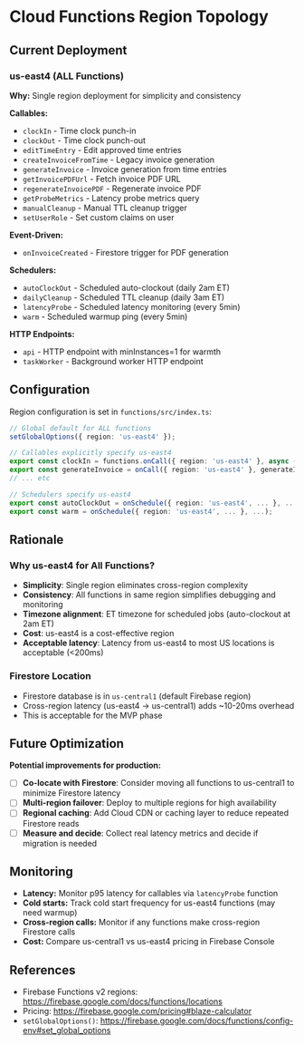 # Cloud Functions Region Topology

## Current Deployment

### us-east4 (ALL Functions)
**Why:** Single region deployment for simplicity and consistency

**Callables:**
- `clockIn` - Time clock punch-in
- `clockOut` - Time clock punch-out
- `editTimeEntry` - Edit approved time entries
- `createInvoiceFromTime` - Legacy invoice generation
- `generateInvoice` - Invoice generation from time entries
- `getInvoicePDFUrl` - Fetch invoice PDF URL
- `regenerateInvoicePDF` - Regenerate invoice PDF
- `getProbeMetrics` - Latency probe metrics query
- `manualCleanup` - Manual TTL cleanup trigger
- `setUserRole` - Set custom claims on user

**Event-Driven:**
- `onInvoiceCreated` - Firestore trigger for PDF generation

**Schedulers:**
- `autoClockOut` - Scheduled auto-clockout (daily 2am ET)
- `dailyCleanup` - Scheduled TTL cleanup (daily 3am ET)
- `latencyProbe` - Scheduled latency monitoring (every 5min)
- `warm` - Scheduled warmup ping (every 5min)

**HTTP Endpoints:**
- `api` - HTTP endpoint with minInstances=1 for warmth
- `taskWorker` - Background worker HTTP endpoint

## Configuration

Region configuration is set in `functions/src/index.ts`:

```typescript
// Global default for ALL functions
setGlobalOptions({ region: 'us-east4' });

// Callables explicitly specify us-east4
export const clockIn = functions.onCall({ region: 'us-east4' }, async (req) => {...});
export const generateInvoice = onCall({ region: 'us-east4' }, generateInvoiceHandler);
// ... etc

// Schedulers specify us-east4
export const autoClockOut = onSchedule({ region: 'us-east4', ... }, ...);
export const warm = onSchedule({ region: 'us-east4', ... }, ...);
```

## Rationale

### Why us-east4 for All Functions?
- **Simplicity**: Single region eliminates cross-region complexity
- **Consistency**: All functions in same region simplifies debugging and monitoring
- **Timezone alignment**: ET timezone for scheduled jobs (auto-clockout at 2am ET)
- **Cost**: us-east4 is a cost-effective region
- **Acceptable latency**: Latency from us-east4 to most US locations is acceptable (<200ms)

### Firestore Location
- Firestore database is in `us-central1` (default Firebase region)
- Cross-region latency (us-east4 → us-central1) adds ~10-20ms overhead
- This is acceptable for the MVP phase

## Future Optimization

**Potential improvements for production:**

- [ ] **Co-locate with Firestore**: Consider moving all functions to us-central1 to minimize Firestore latency
- [ ] **Multi-region failover**: Deploy to multiple regions for high availability
- [ ] **Regional caching**: Add Cloud CDN or caching layer to reduce repeated Firestore reads
- [ ] **Measure and decide**: Collect real latency metrics and decide if migration is needed

## Monitoring

- **Latency:** Monitor p95 latency for callables via `latencyProbe` function
- **Cold starts:** Track cold start frequency for us-east4 functions (may need warmup)
- **Cross-region calls:** Monitor if any functions make cross-region Firestore calls
- **Cost:** Compare us-central1 vs us-east4 pricing in Firebase Console

## References

- Firebase Functions v2 regions: https://firebase.google.com/docs/functions/locations
- Pricing: https://firebase.google.com/pricing#blaze-calculator
- `setGlobalOptions()`: https://firebase.google.com/docs/functions/config-env#set_global_options
